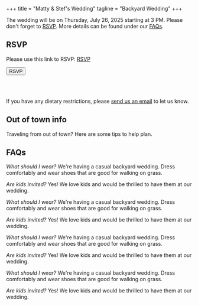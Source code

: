 +++
title = "Matty & Stef's Wedding"
tagline = "Backyard Wedding"
+++

The wedding will be on Thursday, July 26, 2025 starting at 3 PM. Please don't forget to [RSVP](https://www.icloud.com/invites/0e1p9Su9-4w7n00J9n5jVZFfw). More details can be found under our [FAQs](#faqs).

## RSVP

Please use this link to RSVP: [RSVP](https://www.icloud.com/invites/0e1p9Su9-4w7n00J9n5jVZFfw)

<form action="https://www.icloud.com/invites/0e1p9Su9-4w7n00J9n5jVZFfw">
    <input type="submit" value="RSVP" />
</form>
<br><br>

If you have any dietary restrictions, please [send us an email](mailto:matt.stratton@gmail.com) to let us know.

## Out of town info

Traveling from out of town? Here are some tips to help plan.

## FAQs

*What should I wear?*
We're having a casual backyard wedding. Dress comfortably and wear shoes that are good for walking on grass.

*Are kids invited?* Yes! We love kids and would be thrilled to have them at our wedding.

*What should I wear?*
We're having a casual backyard wedding. Dress comfortably and wear shoes that are good for walking on grass.

*Are kids invited?* Yes! We love kids and would be thrilled to have them at our wedding.

*What should I wear?*
We're having a casual backyard wedding. Dress comfortably and wear shoes that are good for walking on grass.

*Are kids invited?* Yes! We love kids and would be thrilled to have them at our wedding.

*What should I wear?*
We're having a casual backyard wedding. Dress comfortably and wear shoes that are good for walking on grass.

*Are kids invited?* Yes! We love kids and would be thrilled to have them at our wedding.
